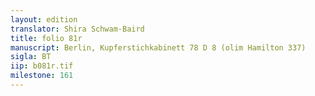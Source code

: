 ```yaml
---
layout: edition
translator: Shira Schwam-Baird
title: folio 81r
manuscript: Berlin, Kupferstichkabinett 78 D 8 (olim Hamilton 337)
sigla: BT
iip: b081r.tif
milestone: 161
---
```

